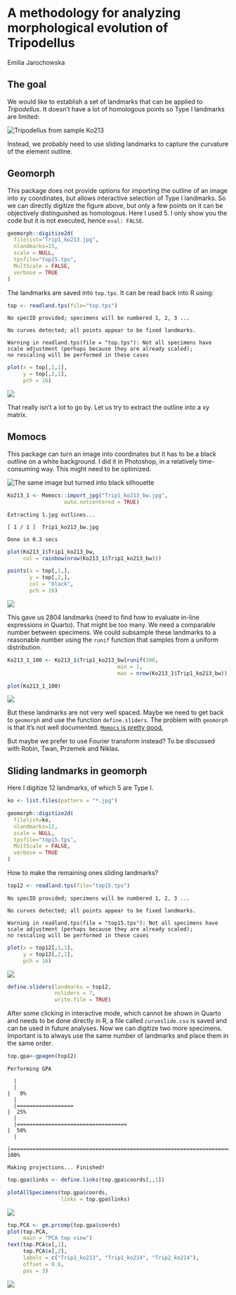 # A methodology for analyzing morphological evolution of Tripodellus
Emilia Jarochowska

## The goal

We would like to establish a set of landmarks that can be applied to
*Tripodellus*. It doesn’t have a lot of homologous points so Type I
landmarks are limited:

<img src="Trip1_ko213.jpg" data-fig-alt="top view"
alt="Tripodellus from sample Ko213" />

Instead, we probably need to use sliding landmarks to capture the
curvature of the element outline.

## Geomorph

This package does not provide options for importing the outline of an
image into xy coordinates, but allows interactive selection of Type I
landmarks. So we can directly digitize the figure above, but only a few
points on it can be objectively distinguished as homologous. Here I used
5. I only show you the code but it is not executed, hence `eval: FALSE`.

``` r
geomorph::digitize2d(
  filelist="Trip1_ko213.jpg",
  nlandmarks=15,
  scale = NULL,
  tpsfile="top15.tps",
  MultScale = FALSE,
  verbose = TRUE
)
```

The landmarks are saved into `top.tps`. It can be read back into R
using:

``` r
top <- readland.tps(file="top.tps")
```


    No specID provided; specimens will be numbered 1, 2, 3 ...

    No curves detected; all points appear to be fixed landmarks.

    Warning in readland.tps(file = "top.tps"): Not all specimens have scale adjustment (perhaps because they are already scaled); 
    no rescaling will be performed in these cases

``` r
plot(x = top[,1,1],
     y = top[,2,1], 
     pch = 16)
```

![](GM_files/figure-commonmark/5landmarks-1.png)

That really isn’t a lot to go by. Let us try to extract the outline into
a xy matrix.

## Momocs

This package can turn an image into coordinates but it has to be a black
outline on a white background. I did it in Photoshop, in a relatively
time-consuming way. This might need to be optimized.

![The same image but turned into black silhouette](Trip1_ko213_bw.jpg)

``` r
Ko213_1 <- Momocs::import_jpg("Trip1_ko213_bw.jpg",
                  auto.notcentered = TRUE)
```

    Extracting 1.jpg outlines...

    [ 1 / 1 ]  Trip1_ko213_bw.jpg

    Done in 0.3 secs

``` r
plot(Ko213_1$Trip1_ko213_bw,
     col = rainbow(nrow(Ko213_1$Trip1_ko213_bw)))

points(x = top[,1,],
       y = top[,2,],
       col = "black",
       pch = 16)
```

![](GM_files/figure-commonmark/extract%20conodont%20outline-1.png)

This gave us 2804 landmarks (need to find how to evaluate in-line
expressions in Quarto). That might be too many. We need a comparable
number between specimens. We could subsample these landmarks to a
reasonable number using the `runif` function that samples from a uniform
distribution.

``` r
Ko213_1_100 <- Ko213_1$Trip1_ko213_bw[runif(300,
                                   min = 1,
                                   max = nrow(Ko213_1$Trip1_ko213_bw)),]

plot(Ko213_1_100)
```

![](GM_files/figure-commonmark/subsample%20from%20the%20outline-1.png)

But these landmarks are not very well spaced. Maybe we need to get back
to `geomorph` and use the function `define.sliders`. The problem with
`geomorph` is that it’s not well documented. [`Momocs` is pretty
good.](https://momx.github.io/Momocs/articles/Momocs_intro.html)

But maybe we prefer to use Fourier transform instead? To be discussed
with Robin, Twan, Przemek and Niklas.

## Sliding landmarks in geomorph

Here I digitize 12 landmarks, of which 5 are Type I.

``` r
ko <- list.files(pattern = "*.jpg")

geomorph::digitize2d(
  filelist=ko,
  nlandmarks=12,
  scale = NULL,
  tpsfile="top15.tps",
  MultScale = FALSE,
  verbose = TRUE
)
```

How to make the remaining ones sliding landmarks?

``` r
top12 <- readland.tps(file="top15.tps")
```


    No specID provided; specimens will be numbered 1, 2, 3 ...

    No curves detected; all points appear to be fixed landmarks.

    Warning in readland.tps(file = "top15.tps"): Not all specimens have scale adjustment (perhaps because they are already scaled); 
    no rescaling will be performed in these cases

``` r
plot(x = top12[,1,1],
     y = top12[,2,1], 
     pch = 16)
```

![](GM_files/figure-commonmark/unnamed-chunk-3-1.png)

``` r
define.sliders(landmarks = top12, 
               nsliders = 7, 
               write.file = TRUE)
```

After some clicking in interactive mode, which cannot be shown in Quarto
and needs to be done directly in R, a file called `curveslide.csv` is
saved and can be used in future analyses. Now we can digitize two more
specimens. Important is to always use the same number of landmarks and
place them in the same order.

``` r
top.gpa<-gpagen(top12)
```


    Performing GPA

      |                                                                            
      |                                                                      |   0%
      |                                                                            
      |==================                                                    |  25%
      |                                                                            
      |===================================                                   |  50%
      |                                                                            
      |======================================================================| 100%

    Making projections... Finished!

``` r
top.gpa$links <- define.links(top.gpa$coords[,,1])
```

``` r
plotAllSpecimens(top.gpa$coords,
                 links = top.gpa$links)
```

![](GM_files/figure-commonmark/unnamed-chunk-6-1.png)

``` r
top.PCA <- gm.prcomp(top.gpa$coords)
plot(top.PCA, 
     main = "PCA top view")
text(top.PCA$x[,1], 
     top.PCA$x[,2], 
     labels = c("Trip1_ko213", "Trip1_ko214", "Trip2_ko214"),
     offset = 0.6,
     pos = 3)
```

![](GM_files/figure-commonmark/unnamed-chunk-7-1.png)
